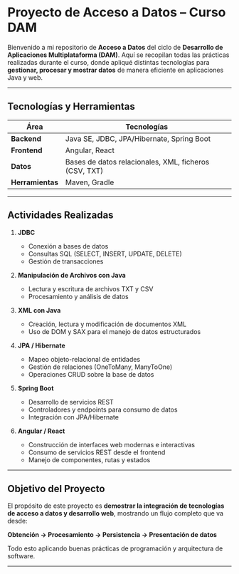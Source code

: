 
# Proyecto de Acceso a Datos – Curso DAM

Bienvenido a mi repositorio de **Acceso a Datos** del ciclo de **Desarrollo de Aplicaciones Multiplataforma (DAM)**.
Aquí se recopilan todas las prácticas realizadas durante el curso, donde apliqué distintas tecnologías para **gestionar, procesar y mostrar datos** de manera eficiente en aplicaciones Java y web.

---

## Tecnologías y Herramientas

| Área             | Tecnologías                                           |
| ---------------- | ----------------------------------------------------- |
| **Backend**      | Java SE, JDBC, JPA/Hibernate, Spring Boot             |
| **Frontend**     | Angular, React                                        |
| **Datos**        | Bases de datos relacionales, XML, ficheros (CSV, TXT) |
| **Herramientas** | Maven, Gradle                                         |

---

## Actividades Realizadas

1. **JDBC**

   * Conexión a bases de datos
   * Consultas SQL (SELECT, INSERT, UPDATE, DELETE)
   * Gestión de transacciones

2. **Manipulación de Archivos con Java**

   * Lectura y escritura de archivos TXT y CSV
   * Procesamiento y análisis de datos

3. **XML con Java**

   * Creación, lectura y modificación de documentos XML
   * Uso de DOM y SAX para el manejo de datos estructurados

4. **JPA / Hibernate**

   * Mapeo objeto-relacional de entidades
   * Gestión de relaciones (OneToMany, ManyToOne)
   * Operaciones CRUD sobre la base de datos

5. **Spring Boot**

   * Desarrollo de servicios REST
   * Controladores y endpoints para consumo de datos
   * Integración con JPA/Hibernate

6. **Angular / React**

   * Construcción de interfaces web modernas e interactivas
   * Consumo de servicios REST desde el frontend
   * Manejo de componentes, rutas y estados

---

## Objetivo del Proyecto

El propósito de este proyecto es **demostrar la integración de tecnologías de acceso a datos y desarrollo web**, mostrando un flujo completo que va desde:

**Obtención → Procesamiento → Persistencia → Presentación de datos**

Todo esto aplicando buenas prácticas de programación y arquitectura de software.

---
